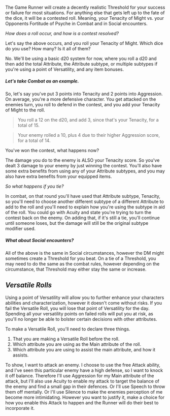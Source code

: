 The Game Runner will create a decently realistic Threshold for your success or failure for most situations.
For anything else that gets left up to the fate of the dice, it will be a contested roll. Meaning, your Tenacity of Might vs. your Opponents Fortitude of Psyche in Combat and in Social encounters. 

*How does a roll occur, and how is a contest resolved?*

Let's say the above occurs, and you roll your Tenacity of Might. Which dice do you use? How many? Is it all of them?

No. We'll be using a basic d20 system for now, where you roll a d20 and then add the total Attribute, the Attribute subtype, or multiple subtypes if you're using a point of Versatility, and any item bonuses. 

##### Let's take Combat as an example.

So, let's say you've put 3 points into Tenacity and 2 points into Aggression. On average, you're a more defensive character. You get attacked on the enemies turn, you roll to defend in the contest, and you add your Tenacity of Might to the roll. 

>You roll a 12 on the d20, and add 3, since that's your Tenacity, for a total of 15.

>Your enemy rolled a 10, plus 4 due to their higher Aggression score, for a total of 14.

You've won the contest, what happens now? 

The damage you do to the enemy is ALSO your Tenacity score. So you've dealt 3 damage to your enemy by just winning the contest. You'll also have some extra benefits from using any of your Attribute subtypes, and you may also have extra benefits from your equipped items.

*So what happens if you tie?*

In combat, on that round you'll have used that Attribute subtype, Tenacity, so you'll need to choose another different subtype of a different Attribute to add to the roll and you'll need to explain how you're using the subtype in aid of the roll. You could go with Acuity and state you're trying to turn the contest back on the enemy. On adding that, if it's still a tie, you'll continue until someone loses, but the damage will still be the original subtype modifier used.

##### What about Social encounters?

All of the above is the same in Social circumstances, however the DM might sometimes create a Threshold for you beat. 
On a tie of a Threshold, you may need to do the same as the combat rules, however depending on the circumstance, that Threshold may either stay the same or increase.


## *Versatile Rolls*

Using a point of Versatility will allow you to further enhance your characters abilities and characterization, however it doesn't come without risks. 
If you fail the Versatile Roll, you will lose that point of Versatility for the day.
Spending all your versatility points on failed rolls will put you at risk, as you'll no longer be able to bolster certain decisions with other attributes.

To make a Versatile Roll, you'll need to declare three things.

1. That you are making a Versatile Roll before the roll.
2. Which attribute you are using as the Main attribute of the roll.
3. Which attribute you are using to assist the main attribute, and how it assists.

To show, I want to attack an enemy. I choose to use the free Attack ability, and I've seen this particular enemy have a high defense, so I want to knock it off balance. 
Therefore I'll use Aggression for my Main attribute of the attack, but I'll also use Acuity to enable my attack to target the balance of the enemy and find a small gap in their defences. 
Or I'll use Speech to throw them off mentally. Or I'll use Silence to make the enemies perception of me become more intimidating.
However you want to justify it, make a choice for how you enable this Attack to happen and the Runner will do their best to incorporate it.

